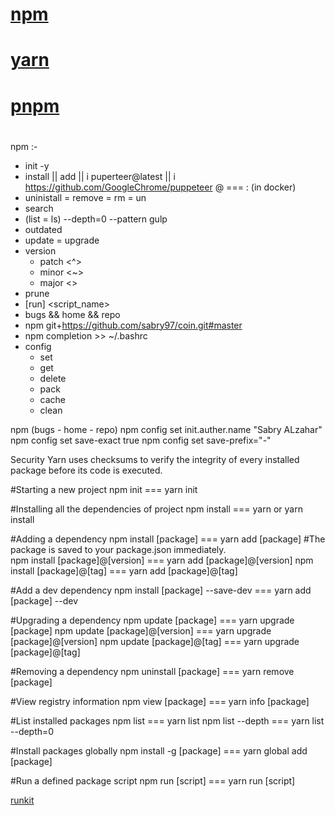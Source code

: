 [npm]()
===


# 
[yarn]()
===


# 
[pnpm]()
===


# 

npm :-
- init -y
- install || add || i puperteer@latest || i https://github.com/GoogleChrome/puppeteer  @ === : (in docker)
- uninistall = remove = rm = un
- search
- (list = ls) --depth=0 --pattern gulp
- outdated
- update = upgrade
- version
    - patch <^>
    - minor <~>
    - major <>
- prune
- [run] <script_name>
- bugs && home && repo
- npm git+https://github.com/sabry97/coin.git#master
- npm completion >> ~/.bashrc
- config
    - set
    - get
    - delete
    - pack
    - cache
    - clean



npm (bugs - home - repo)
npm config set init.auther.name "Sabry ALzahar"
npm config set save-exact true
npm config set save-prefix="-"


Security
Yarn uses checksums to verify the integrity of every installed package before its code is executed.



#Starting a new project
npm init === yarn init      

 #Installing all the dependencies of project
npm install === yarn or yarn install    

#Adding a dependency
npm install [package] === yarn add [package] #The  package is saved to your package.json immediately.      
npm install  [package]@[version] === yarn add [package]@[version]
npm install [package]@[tag] === yarn add [package]@[tag]

#Add a dev dependency
npm install [package] --save-dev === yarn add [package] --dev

#Upgrading a dependency
npm update [package] === yarn upgrade [package]
npm update [package]@[version] === yarn upgrade [package]@[version]
npm update [package]@[tag] === yarn upgrade [package]@[tag]

#Removing a dependency
npm uninstall [package] === yarn remove [package]

#View registry information
npm view [package] === yarn info [package]

#List installed packages
npm list === yarn list
npm list --depth === yarn list --depth=0

#Install packages globally
npm install -g [package] === yarn global add [package]

#Run a defined package script
npm run [script] === yarn run [script]



[runkit](https://npm.runkit.com)